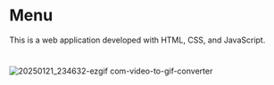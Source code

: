 # Menu
This is a web application developed with HTML, CSS, and JavaScript.
#
![20250121_234632-ezgif com-video-to-gif-converter](https://github.com/user-attachments/assets/6ae53390-b2da-4e23-b060-16be80ff89c3)

